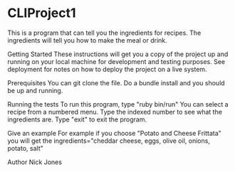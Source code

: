 # CLIProject1

This is a program that can tell you the ingredients for recipes. The ingredients will tell you how to make the meal or drink. 

Getting Started
These instructions will get you a copy of the project up and running on your local machine for development and testing purposes. See deployment for notes on how to deploy the project on a live system.

Prerequisites
You can git clone the file. Do a bundle install and you should be up and running.

Running the tests
To run this program, type "ruby bin/run"
You can select a recipe from a numbered menu.
Type the indexed number to see what the ingredients are.
Type "exit" to exit the program. 

Give an example
For example if you choose "Potato and Cheese Frittata" you will get the ingredients="cheddar cheese, eggs, olive oil, onions, potato, salt"

Author
Nick Jones
